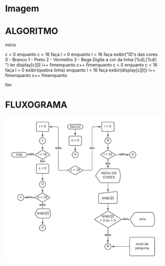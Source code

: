 # Imagem

# ALGORITMO
  inicio

  c = 0
  enquanto c < 16 faça
    l = 0
    enquanto l < 16 faça
      exibir("ID's das cores 0 - Branco 1 - Preto 2 - Vermelho 3 - Bege Digite a cor da linha [%d],[%d]: ")
      ler display[c][l]
      l++
    fimenquanto
  c++
  fimenquanto
  c = 0
  enquanto c < 16 faça
    l = 0
    exibir(quebra linha)
    enquanto l < 16 faça
      exibir(display[c][l])
      l++
    fimenquanto
  c++
  fimenquanto

  fim
# FLUXOGRAMA

![Fluxograma Imagem](https://github.com/rperassi/Imagem/blob/f8c2a95f9645a6b1b76750e2745521bf9dd7e3a0/Fluxograma%20imagem.png)
